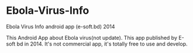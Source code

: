 # Ebola-Virus-Info
Ebola Virus Info android app (e-soft.bd) 2014

This Android App about Ebola virus(not update).
This app published by E-soft bd in 2014.
It's not commercial app,  it's totally free to use and develop.
